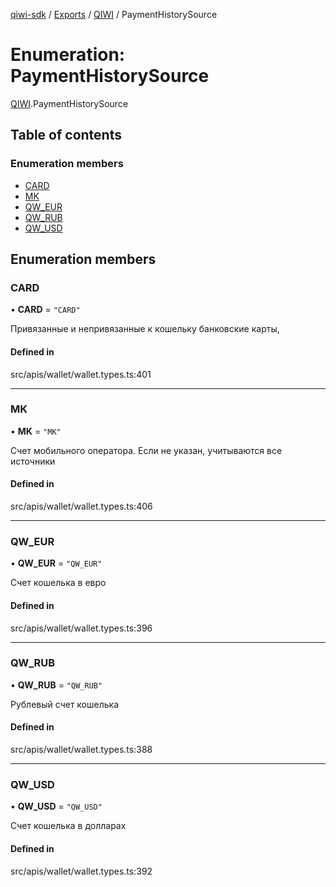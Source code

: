 [qiwi-sdk](../README.md) / [Exports](../modules.md) / [QIWI](../modules/QIWI.md) / PaymentHistorySource

# Enumeration: PaymentHistorySource

[QIWI](../modules/QIWI.md).PaymentHistorySource

## Table of contents

### Enumeration members

- [CARD](QIWI.PaymentHistorySource.md#card)
- [MK](QIWI.PaymentHistorySource.md#mk)
- [QW\_EUR](QIWI.PaymentHistorySource.md#qw_eur)
- [QW\_RUB](QIWI.PaymentHistorySource.md#qw_rub)
- [QW\_USD](QIWI.PaymentHistorySource.md#qw_usd)

## Enumeration members

### CARD

• **CARD** = `"CARD"`

Привязанные и непривязанные к кошельку банковские
карты,

#### Defined in

src/apis/wallet/wallet.types.ts:401

___

### MK

• **MK** = `"MK"`

Счет мобильного оператора. Если не указан, учитываются
все источники

#### Defined in

src/apis/wallet/wallet.types.ts:406

___

### QW\_EUR

• **QW\_EUR** = `"QW_EUR"`

Счет кошелька в евро

#### Defined in

src/apis/wallet/wallet.types.ts:396

___

### QW\_RUB

• **QW\_RUB** = `"QW_RUB"`

Рублевый счет кошелька

#### Defined in

src/apis/wallet/wallet.types.ts:388

___

### QW\_USD

• **QW\_USD** = `"QW_USD"`

Счет кошелька в долларах

#### Defined in

src/apis/wallet/wallet.types.ts:392
